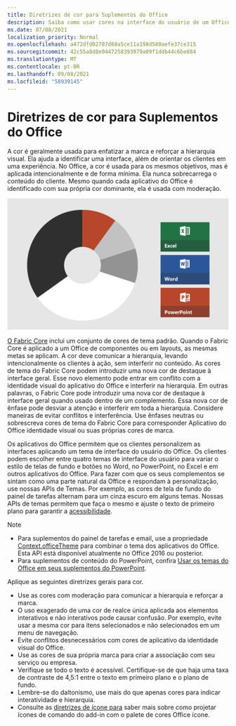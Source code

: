 ```yaml
---
title: Diretrizes de cor para Suplementos do Office
description: Saiba como usar cores na interface do usuário de um Office Add-in.
ms.date: 07/08/2021
localization_priority: Normal
ms.openlocfilehash: a472dfd02787d68a5ce11a198d580aefe37ce315
ms.sourcegitcommit: 42c55a8d8e0447258393979a09f1ddb44c6be884
ms.translationtype: MT
ms.contentlocale: pt-BR
ms.lasthandoff: 09/08/2021
ms.locfileid: "58939145"
---
```

# <a name="color-guidelines-for-office-add-ins"></a>Diretrizes de cor para Suplementos do Office

A cor é geralmente usada para enfatizar a marca e reforçar a hierarquia visual. Ela ajuda a identificar uma interface, além de orientar os clientes em uma experiência. No Office, a cor é usada para os mesmos objetivos, mas é aplicada intencionalmente e de forma mínima. Ela nunca sobrecarrega o conteúdo do cliente. Mesmo quando cada aplicativo do Office é identificado com sua própria cor dominante, ela é usada com moderação.

![Diagrama mostrando o esquema de cores para Office, Excel, Word e PowerPoint. As cores principais para Office são preto e branco, e as cores secundárias são cinza claro, cinza escuro e laranja. A cor dominante para Excel é verde, Word é azul e PowerPoint laranja.](../images/office-addins-color-schemes.png)

[O Fabric Core](fabric-core.md) inclui um conjunto de cores de tema padrão. Quando o Fabric Core é aplicado a um Office de componentes ou em layouts, as mesmas metas se aplicam. A cor deve comunicar a hierarquia, levando intencionalmente os clientes à ação, sem interferir no conteúdo. As cores de tema do Fabric Core podem introduzir uma nova cor de destaque à interface geral. Esse novo elemento pode entrar em conflito com a identidade visual do aplicativo do Office e interferir na hierarquia. Em outras palavras, o Fabric Core pode introduzir uma nova cor de destaque à interface geral quando usado dentro de um complemento. Essa nova cor de ênfase pode desviar a atenção e interferir em toda a hierarquia. Considere maneiras de evitar conflitos e interferência. Use ênfases neutras ou sobrescreva cores de tema do Fabric Core para corresponder Aplicativo do Office identidade visual ou suas próprias cores de marca.

Os aplicativos do Office permitem que os clientes personalizem as interfaces aplicando um tema de interface do usuário do Office. Os clientes podem escolher entre quatro temas de interface do usuário para variar o estilo de telas de fundo e botões no Word, no PowerPoint, no Excel e em outros aplicativos do Office. Para fazer com que os seus complementos se sintam como uma parte natural da Office e respondam à personalização, use nossas APIs de Temas. Por exemplo, as cores de tela de fundo do painel de tarefas alternam para um cinza escuro em alguns temas. Nossas APIs de temas permitem que faça o mesmo e ajuste o texto de primeiro plano para garantir a [acessibilidade](../design/accessibility-guidelines.md).

> [!NOTE]
>
> - Para suplementos do painel de tarefas e email, use a propriedade [Context.officeTheme](/javascript/api/office/office.context) para combinar o tema dos aplicativos do Office. Esta API está disponível atualmente no Office 2016 ou posterior.
> - Para suplementos de conteúdo do PowerPoint, confira [Usar os temas do Office em seus suplementos do PowerPoint](../powerpoint/use-document-themes-in-your-powerpoint-add-ins.md).

Aplique as seguintes diretrizes gerais para cor.

- Use as cores com moderação para comunicar a hierarquia e reforçar a marca.
- O uso exagerado de uma cor de realce única aplicada aos elementos interativos e não interativos pode causar confusão. Por exemplo, evite usar a mesma cor para itens selecionados e não selecionados em um menu de navegação.
- Evite conflitos desnecessários com cores de aplicativo da identidade visual do Office.
- Use as cores de sua própria marca para criar a associação com seu serviço ou empresa.
- Verifique se todo o texto é acessível. Certifique-se de que haja uma taxa de contraste de 4,5:1 entre o texto em primeiro plano e o plano de fundo.
- Lembre-se do daltonismo, use mais do que apenas cores para indicar interatividade e hierarquia.
- Consulte as [diretrizes de ícone para](../design/add-in-icons.md) saber mais sobre como projetar ícones de comando do add-in com o palete de cores Office ícone.
